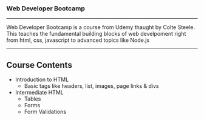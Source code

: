 ### Web Developer Bootcamp
---

Web Developer Bootcamp is a course from Udemy thaught by Colte Steele. This teaches the fundamental building blocks of web develpoment right from html, css, javascript to advanced topics like Node.js

---
## Course Contents

 - Introduction to HTML
   - Basic tags like headers, list, images, page links & divs
 - Intermediate HTML
   - Tables
   - Forms 
   - Form Validations
